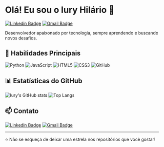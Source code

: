 # Olá! Eu sou o Iury Hilário 👋

[![Linkedin Badge](https://img.shields.io/badge/-IuryHilario-blue?style=flat-square&logo=Linkedin&logoColor=white&link=https://www.linkedin.com/in/seu-perfil)](https://www.linkedin.com/in/Iury-Hilario)
[![Gmail Badge](https://img.shields.io/badge/-iuryhilario.dev@gmail.com-c14438?style=flat-square&logo=Gmail&logoColor=white&link=mailto:seuemail@gmail.com)](iuryhilario.dev@gmail.com)

Desenvolvedor apaixonado por tecnologia, sempre aprendendo e buscando novos desafios.

## 🔧 Habilidades Principais

![Python](https://img.shields.io/badge/-Python-black?style=flat-square&logo=Python)
![JavaScript](https://img.shields.io/badge/-JavaScript-black?style=flat-square&logo=javascript)
![HTML5](https://img.shields.io/badge/-HTML5-E34F26?style=flat-square&logo=html5&logoColor=white)
![CSS3](https://img.shields.io/badge/-CSS3-1572B6?style=flat-square&logo=css3)
![GitHub](https://img.shields.io/badge/-GitHub-181717?style=flat-square&logo=github)

## 📊 Estatísticas do GitHub

![Iury's GitHub stats](https://github-readme-stats.vercel.app/api?username=IuryHilario&show_icons=true&theme=radical)
![Top Langs](https://github-readme-stats.vercel.app/api/top-langs/?username=IuryHilario&layout=compact&theme=radical)

<!--## 🚀 Projetos Destacados

- [Projeto 1](https://github.com/IuryHilario/projeto1): Descrição breve do Projeto 1
- [Projeto 2](https://github.com/IuryHilario/projeto2): Descrição breve do Projeto 2 -->

## 📫 Contato

[![Linkedin Badge](https://img.shields.io/badge/-IuryHilario-blue?style=flat-square&logo=Linkedin&logoColor=white&link=https://www.linkedin.com/in/seu-perfil)](https://www.linkedin.com/in/Iury-Hilario)
[![Gmail Badge](https://img.shields.io/badge/-iuryhilario.dev@gmail.com-c14438?style=flat-square&logo=Gmail&logoColor=white&link=mailto:seuemail@gmail.com)](iuryhilario.dev@gmail.com)

---

⭐️ Não se esqueça de deixar uma estrela nos repositórios que você gostar!
